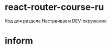 # react-router-course-ru
Код для раздела [Настраиваем DEV-окружение](https://maxfarseer.gitbooks.io/react-router-course-ru/content/nastraivaem_dev-okruzhenie.html)
# inform
